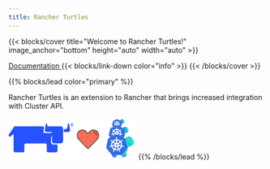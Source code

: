```yaml
---
title: Rancher Turtles
---
```


{{< blocks/cover title="Welcome to Rancher Turtles!" image_anchor="bottom" height="auto" width="auto" >}}

<a class="btn btn-lg btn-primary me-3 mb-4" href="/docs/">
  Documentation <i class="fas fa-book ms-2"></i>
</a>
{{< blocks/link-down color="info" >}}
{{< /blocks/cover >}}


{{% blocks/lead color="primary" %}}
<p class="lead mt-5">Rancher Turtles is an extension to Rancher that brings increased integration with Cluster API.</p>

<img src="turtles.png" width="50%" />
{{% /blocks/lead %}}
